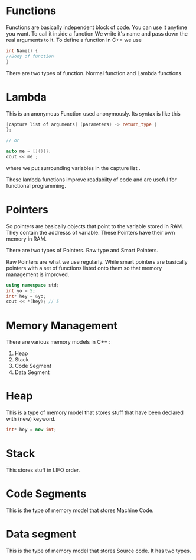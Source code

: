 # Functions

Functions are basically independent block of code. You can use it anytime you want. To call it inside a function We write it's name and pass down the real arguments to it. 
To define a function in C++ we use 

```cpp
int Name() {
//Body of function 
}
```

There are two types of function. Normal function and Lambda functions.
# Lambda

This is an anonymous Function used anonymously.
Its syntax is like this
```cpp
[capture list of arguments] (parameters) -> return_type {
};

// or

auto me = [](){};
cout << me ;

```
where we put surrounding variables in the capture list .

These lambda functions improve readabilty of code and are useful for functional programming.

# Pointers

So pointers are basically objects that point to the variable stored in RAM. They contain the addresss of variable. These Pointers have their own memory in RAM.

There are two types of Pointers. 
Raw type and Smart Pointers.

Raw Pointers are what we use regularly.
While smart pointers are basically pointers with a set of functions listed onto them so that memory management is improved.

```cpp
using namespace std;
int yo = 5;
int* hey = &yo;
cout << *(hey); // 5
```
# Memory Management

There are various memory models in C++ :
1) Heap
2) Stack
3) Code Segment
4) Data Segment

# Heap 

This is a type of memory model that stores stuff that have been declared with (new)  keyword. 
```cpp
int* hey = new int;
```

# Stack 
This stores stuff in LIFO order.


# Code Segments 

This is the type of memory model that stores Machine Code.

# Data segment

This is the type of memory model that stores Source code. 
It has two types.


